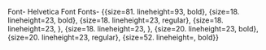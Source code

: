 Font- Helvetica Font
Fonts- {{size=81. lineheight=93, bold},
        {size=18. lineheight=23, bold},
        {size=18. lineheight=23, regular},
        {size=18. lineheight=23, },
        {size=18. lineheight=23, },
        {size=20. lineheight=23, bold},
        {size=20. lineheight=23, regular},
        {size=52. lineheight=, bold}}
